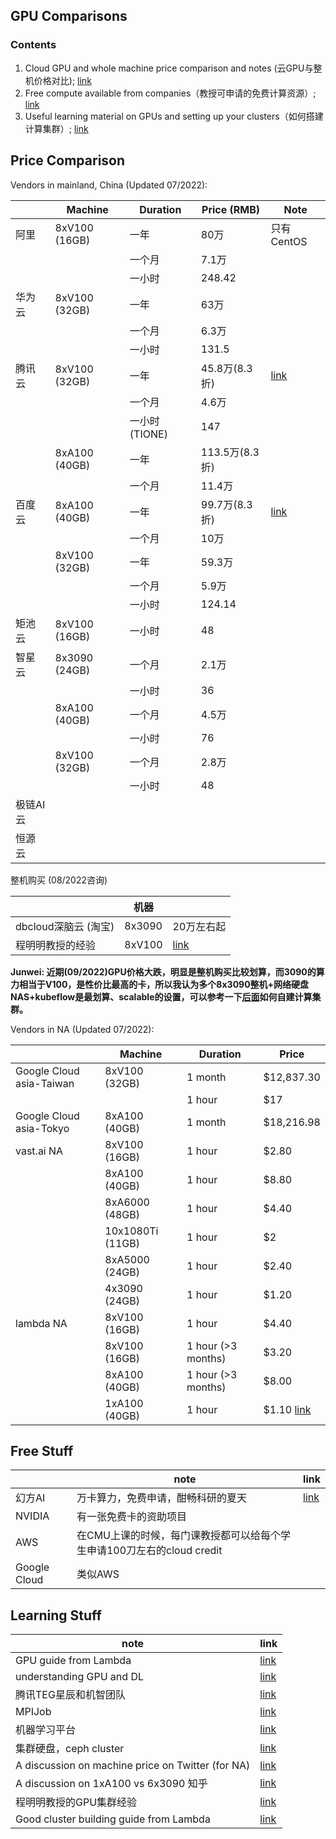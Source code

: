 ## GPU Comparisons

### Contents
1. Cloud GPU and whole machine price comparison and notes (云GPU与整机价格对比); [link](#price-comparison)
2. Free compute available from companies（教授可申请的免费计算资源）; [link](#free-stuff)
3. Useful learning material on GPUs and setting up your clusters（如何搭建计算集群）; [link](#learning-stuff)

## Price Comparison

Vendors in mainland, China (Updated 07/2022):

|          | Machine          | Duration           | Price (RMB)         | Note                        |
|----------|---------------|----------------|----------------|------------------------------------------------|
| 阿里     | 8xV100 (16GB) | 一年           | 80万           | 只有CentOS                                     |
|          |               | 一个月         | 7.1万          |                                                |
|          |               | 一小时         |         248.42 |                                                |
| 华为云   | 8xV100 (32GB) | 一年           | 63万           |                                                |
|          |               | 一个月         | 6.3万          |                                                |
|          |               | 一小时         |          131.5 |                                                |
| 腾讯云   | 8xV100 (32GB) | 一年           | 45.8万(8.3折)  |  [link](https://cloud.tencent.com/document/product/560/8025) |
|          |               | 一个月         | 4.6万          |                                                |
|          |               | 一小时 (TIONE) |            147 |                                                |
|          | 8xA100 (40GB) | 一年           | 113.5万(8.3折) |                                                |
|          |               | 一个月         | 11.4万         |                                                |
| 百度云   | 8xA100 (40GB) | 一年           | 99.7万(8.3折)  | [link](https://cloud.baidu.com/product-price/gpu.html) |
|          |               | 一个月         | 10万           |                                                |
|          | 8xV100 (32GB) | 一年           | 59.3万         |                                                |
|          |               | 一个月         | 5.9万          |                                                |
|          |               | 一小时         |         124.14 |                                                |
| 矩池云   | 8xV100 (16GB) | 一小时         |             48 |                                                |
| 智星云   | 8x3090 (24GB) | 一个月         | 2.1万          |                                                |
|          |               | 一小时         |             36 |                                                |
|          | 8xA100 (40GB) | 一个月         | 4.5万          |                                                |
|          |               | 一小时         |             76 |                                                |
|          | 8xV100 (32GB) | 一个月         | 2.8万          |                                                |
|          |               | 一小时         |             48 |                                                |
| 极链AI云 |               |                |                |                                                |
| 恒源云   |               |                |                |                                                |


整机购买 (08/2022咨询)

|               | 机器   |            |
|---------------|--------|------------|
| dbcloud深脑云 (淘宝) | 8x3090 | 20万左右起 |
|程明明教授的经验|8xV100| [link](https://mmcheng.net/dlm/)|

**Junwei: 近期(09/2022)GPU价格大跌，明显是整机购买比较划算，而3090的算力相当于V100，是性价比最高的卡，所以我认为多个8x3090整机+网络硬盘NAS+kubeflow是最划算、scalable的设置，可以参考一下[后面](#learning-stuff)如何自建计算集群。**

Vendors in NA (Updated 07/2022):

|                          | Machine             | Duration            | Price        |
|--------------------------|------------------|-----------------|-------------|
| Google Cloud asia-Taiwan | 8xV100 (32GB)    | 1 month          | $12,837.30  |
|                          |                  | 1 hour          |        $17  |
| Google Cloud asia-Tokyo  | 8xA100 (40GB)    | 1 month          | $18,216.98  |
| vast.ai NA               | 8xV100 (16GB)    | 1 hour          |      $2.80  |
|                          | 8xA100 (40GB)    | 1 hour         |      $8.80  |
|                          | 8xA6000 (48GB)   | 1 hour         |      $4.40  |
|                          | 10x1080Ti (11GB) | 1 hour         |         $2  |
|                          | 8xA5000 (24GB)   | 1 hour          |      $2.40  |
|                          | 4x3090 (24GB)    | 1 hour          |      $1.20  |
| lambda NA                | 8xV100 (16GB)    | 1 hour         |      $4.40  |
|                          | 8xV100 (16GB)    | 1 hour (>3 months) |      $3.20  |
|                          | 8xA100 (40GB)    | 1 hour (>3 months) |      $8.00  |
|                          | 1xA100 (40GB)    | 1 hour |      $1.10 [link](https://www.youtube.com/watch?v=tWVq4GxSCps)  |

## Free Stuff


|              | note                                                                   | link                                                                                                                                                                                                                                                                                                                                                              |
|--------------|------------------------------------------------------------------------|-------------------------------------------------------------------------------------------------------------------------------------------------------------------------------------------------------------------------------------------------------------------------------------------------------------------------------------------------------------------|
| 幻方AI       | 万卡算力，免费申请，酣畅科研的夏天                                     | [link](https://mp.weixin.qq.com/s?__biz=Mzk0MjE3MzQ5Mg==&mid=2247484702&idx=1&sn=5157e2c6564c41171ad7973f861e3a12&chksm=c2c67945f5b1f053a997f8213dee6284e9c1ecedaf13fd4f6165a6aaea77eee92ed3320da163&mpshare=1&scene=1&srcid=0715juU6U4wioPfFdA6loJQX&sharer_sharetime=1660101801014&sharer_shareid=c5b6fadc801a2c4ecd6ca0096153aea4&version=4.0.9.99149&platform=mac#rd) |
| NVIDIA       | 有一张免费卡的资助项目                                                 |                                                                                                                                                                                                                                                                                                                                                                   |
| AWS          | 在CMU上课的时候，每门课教授都可以给每个学生申请100刀左右的cloud credit |                                                                                                                                                                                                                                                                                                                                                                   |
| Google Cloud | 类似AWS                                                                |                                                                                                                                                                                                                                                                                                                                                                   |

## Learning Stuff

| note                     | link                                                |
|--------------------------|-----------------------------------------------------|
| GPU guide from Lambda    | [link](https://lambdalabs.com/blog/best-gpu-2022-sofar/)    |
| understanding GPU and DL | [link](https://horace.io/brrr_intro.html)                   |
| 腾讯TEG星辰和机智团队    | [link](https://cloud.tencent.com/developer/article/1500001) |
| MPIJob                   | [link](https://github.com/kubeflow/mpi-operator)            |
| 机器学习平台             | [link](https://aijishu.com/a/1060000000136087)              |
| 集群硬盘，ceph cluster   | [link](https://www.45drives.com/products/cluster/)          |
| A discussion on machine price on Twitter (for NA)   | [link](https://twitter.com/WenhuChen/status/1565083349911326720)       |
| A discussion on 1xA100 vs 6x3090 知乎   | [link](https://www.zhihu.com/question/551536415/answer/2657911978)       |
|程明明教授的GPU集群经验|[link](https://mmcheng.net/servers/)|
|Good cluster building guide from Lambda| [link](https://www.youtube.com/watch?v=rfu5FwncZ6s)|

